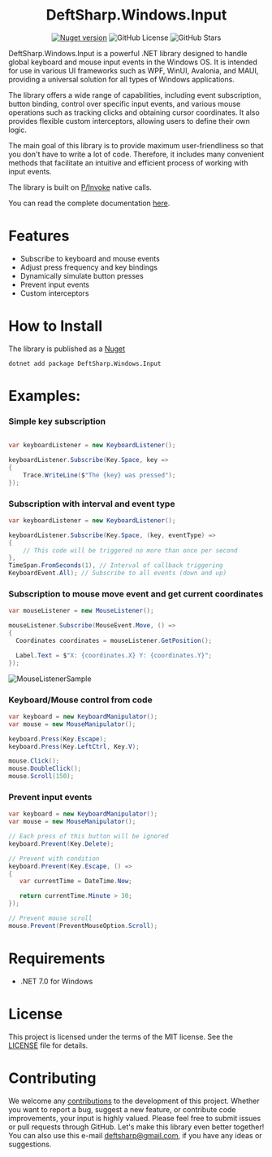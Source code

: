 <h1 align="center">DeftSharp.Windows.Input</h1>

<div align="center">
    
[![Nuget version](https://badge.fury.io/nu/DeftSharp.Windows.Input.svg)](https://www.nuget.org/packages/DeftSharp.Windows.Input)
![GitHub License](https://img.shields.io/github/license/Empiree/DeftSharp.Windows.Input?color=rgb(0%2C191%2C255))
![GitHub Stars](https://img.shields.io/github/stars/Empiree/DeftSharp.Windows.Input)

</div>

DeftSharp.Windows.Input is a powerful .NET library designed to handle global keyboard and mouse input events in the Windows OS. It is intended for use in various UI frameworks such as WPF, WinUI, Avalonia, and MAUI, providing a universal solution for all types of Windows applications. 

The library offers a wide range of capabilities, including event subscription, button binding, control over specific input events, and various mouse operations such as tracking clicks and obtaining cursor coordinates. It also provides flexible custom interceptors, allowing users to define their own logic.

The main goal of this library is to provide maximum user-friendliness so that you don't have to write a lot of code. Therefore, it includes many convenient methods that facilitate an intuitive and efficient process of working with input events.

The library is built on [P/Invoke](https://learn.microsoft.com/en-us/dotnet/standard/native-interop/pinvoke) native calls.

You can read the complete documentation [here](https://github.com/Empiree/DeftSharp.Windows.Input/blob/main/DOCUMENTATION.md).

# Features

* Subscribe to keyboard and mouse events
* Adjust press frequency and key bindings
* Dynamically simulate button presses
* Prevent input events
* Custom interceptors

# How to Install

The library is published as a [Nuget](https://www.nuget.org/packages/DeftSharp.Windows.Input)

`dotnet add package DeftSharp.Windows.Input`

# Examples:

### Simple key subscription

```c#

var keyboardListener = new KeyboardListener();

keyboardListener.Subscribe(Key.Space, key =>
{
    Trace.WriteLine($"The {key} was pressed");
});
```

### Subscription with interval and event type

```c#
var keyboardListener = new KeyboardListener();

keyboardListener.Subscribe(Key.Space, (key, eventType) =>
{
    // This code will be triggered no more than once per second
},
TimeSpan.FromSeconds(1), // Interval of callback triggering
KeyboardEvent.All); // Subscribe to all events (down and up)
```

### Subscription to mouse move event and get current coordinates

```c#
var mouseListener = new MouseListener();

mouseListener.Subscribe(MouseEvent.Move, () =>
{
  Coordinates coordinates = mouseListener.GetPosition();

  Label.Text = $"X: {coordinates.X} Y: {coordinates.Y}";
});
```
![MouseListenerSample](https://github.com/Empiree/DeftSharp.Windows.Input/assets/60399216/9c9a04f6-cb39-491c-b8de-2cb6b435e112)

### Keyboard/Mouse control from code

```c#
var keyboard = new KeyboardManipulator();
var mouse = new MouseManipulator();

keyboard.Press(Key.Escape);
keyboard.Press(Key.LeftCtrl, Key.V); 

mouse.Click();
mouse.DoubleClick();
mouse.Scroll(150); 
```

### Prevent input events

```c#
var keyboard = new KeyboardManipulator();
var mouse = new MouseManipulator();

// Each press of this button will be ignored
keyboard.Prevent(Key.Delete); 

// Prevent with condition
keyboard.Prevent(Key.Escape, () => 
{
   var currentTime = DateTime.Now;

   return currentTime.Minute > 30;
});

// Prevent mouse scroll            
mouse.Prevent(PreventMouseOption.Scroll);
```

# Requirements

- .NET 7.0 for Windows

# License

This project is licensed under the terms of the MIT license. See the [LICENSE](https://github.com/Empiree/DeftSharp.WPF.Keyboard/blob/main/LICENSE) file for details.

# Contributing

We welcome any [contributions](https://github.com/Empiree/DeftSharp.Windows.Input/blob/main/CONTRIBUTING.md) to the development of this project. Whether you want to report a bug, suggest a new feature, or contribute code improvements, your input is highly valued. Please feel free to submit issues or pull requests through GitHub. Let's make this library even better together!
You can also use this e-mail [deftsharp@gmail.com](mailto:deftsharp@gmail.com), if you have any ideas or suggestions.

